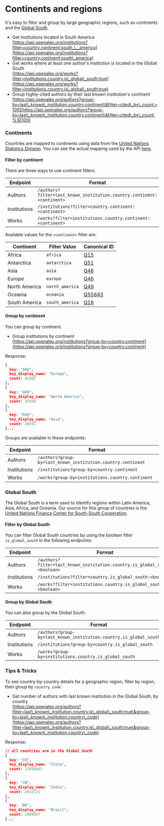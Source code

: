 # Continents and regions

It's easy to filter and group by large geographic regions, such as continents and the [Global South](https://en.wikipedia.org/wiki/Global\_North\_and\_Global\_South).&#x20;

* Get institutions located in South America\
  [https://api.openalex.org/institutions?filter=country.continent:south_\__america](https://api.openalex.org/institutions?filter=country.continent:south\_america)
* Get works where at least one author's institution is located in the Global South\
  [https://api.openalex.org/works?filter=institutions.country.is\_global\_south:true](https://api.openalex.org/works?filter=institutions.country.is\_global\_south:true)
* Group highly-cited authors by their last known institution's continent\
  [https://api.openalex.org/authors?group-by=last\_known\_institution.country.continent\&filter=cited\_by\_count:>100](https://api.openalex.org/authors?group-by=last\_known\_institution.country.continent\&filter=cited\_by\_count:%3E100)

### Continents

Countries are mapped to continents using data from the [United Nations Statistics Division](https://unstats.un.org/unsd/methodology/m49/). You can see the actual mapping used by the API [here](https://github.com/ourresearch/openalex-elastic-api/blob/master/countries.py).&#x20;

#### **Filter by continent**

There are three ways to use continent filters:

| Endpoint     | Format                                                                 |
| ------------ | ---------------------------------------------------------------------- |
| Authors      | `/authors?filter=last_known_institution.country.continent:<continent>` |
| Institutions | `/institutions?filter=country.continent:<continent>`                   |
| Works        | `/works?filter=institutions.country.continent:<continent>`             |

Available values for the `<continent>` filter are:

| Continent     | Filter Value    | Canonical ID                                   |
| ------------- | --------------- | ---------------------------------------------- |
| Africa        | `africa`        | [Q15](https://www.wikidata.org/wiki/Q15)       |
| Antarctica    | `antarctica`    | [Q51](https://www.wikidata.org/wiki/Q51)       |
| Asia          | `asia`          | [Q48](https://www.wikidata.org/wiki/Q48)       |
| Europe        | `europe`        | [Q46](https://www.wikidata.org/wiki/Q46)       |
| North America | `north_america` | [Q49](https://www.wikidata.org/wiki/Q49)       |
| Oceania       | `oceania`       | [Q55643](https://www.wikidata.org/wiki/Q55643) |
| South America | `south_america` | [Q18](https://www.wikidata.org/wiki/Q18)       |

#### **Group by continent**

You can group by continent.

* Group institutions by continent\
  [https://api.openalex.org/institutions?group-by=country.continent](https://api.openalex.org/institutions?group-by=country.continent)

Response:

```json
{
  key: "Q46",
  key_display_name: "Europe",
  count: 41382
},
{
  key: "Q49",
  key_display_name: "North America",
  count: 37458
},
{
  key: "Q48",
  key_display_name: "Asia",
  count: 20432
}...
```

Groups are available in these endpoints:

| Endpoint     | Format                                                       |
| ------------ | ------------------------------------------------------------ |
| Authors      | `/authors?group-by=last_known_institution.country.continent` |
| Institutions | `/institutions?group-by=country.continent`                   |
| Works        | `/works?group-by=institutions.country.continent`             |

### **Global South**

The Global South is a term used to identify regions within Latin America, Asia, Africa, and Oceania. Our source for this group of countries is the [United Nations Finance Center for South-South Cooperation](http://www.fc-ssc.org/en/partnership\_program/south\_south\_countries).&#x20;

#### Filter by Global South

You can filter Global South countries by using the boolean filter `is_global_south` in the following endpoints:

| Endpoint     | Format                                                                     |
| ------------ | -------------------------------------------------------------------------- |
| Authors      | `/authors?filter=last_known_institution.country.is_global_south:<boolean>` |
| Institutions | `/institutions?filter=country.is_global_south:<boolean>`                   |
| Works        | `/works?filter=institutions.country.is_global_south:<boolean>`             |

#### Group by Global South

You can also group by the Global South:

| Endpoint     | Format                                                             |
| ------------ | ------------------------------------------------------------------ |
| Authors      | `/authors?group-by=last_known_institution.country.is_global_south` |
| Institutions | `/institutions?group-by=country.is_global_south`                   |
| Works        | `/works?group-by=institutions.country.is_global_south`             |

### Tips & Tricks

To see country-by-country details for a geographic region, filter by region, then group by `country_code`.

* Get number of authors with last known institution in the Global South, by country\
  [https://api.openalex.org/authors?filter=last\_known\_institution.country.is\_global\_south:true\&group-by=last\_known\_institution.country\_code](https://api.openalex.org/authors?filter=last\_known\_institution.country.is\_global\_south:true\&group-by=last\_known\_institution.country\_code)

Response:

```json
// all countries are in the Global South
{
  key: "CN",
  key_display_name: "China",
  count: 13926441
},
{
  key: "IN",
  key_display_name: "India",
  count: 2632721
},
{
  key: "BR",
  key_display_name: "Brazil",
  count: 2089957
}...
```
